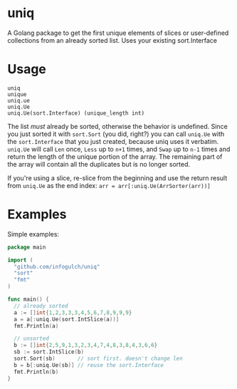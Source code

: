 uniq
====

A Golang package to get the first unique elements of slices or user-defined collections from an already sorted list. Uses your existing sort.Interface

Usage
=====

```
uniq
unique
uniq.ue
uniq.Ue
uniq.Ue(sort.Interface) (unique_length int)
```

The list *must* already be sorted, otherwise the behavior is undefined. Since you just sorted it with `sort.Sort` (you did, right?) you can call `uniq.Ue` with the `sort.Interface` that you just created, because uniq uses it verbatim. `uniq.Ue` will call `Len` once, `Less` up to `n+1` times, and `Swap` up to `n-1` times and return the length of the unique portion of the array. The remaining part of the array will contain all the duplicates but is no longer sorted.

If you're using a slice, re-slice from the beginning and use the return result from `uniq.Ue` as the end index: `arr = arr[:uniq.Ue(ArrSorter(arr))]`

Examples
========

Simple examples:
```go
package main

import (
  "github.com/infogulch/uniq"
  "sort"
  "fmt"
)

func main() {
  // already sorted
  a := []int{1,2,3,3,3,4,5,6,7,8,9,9,9}
  a = a[:uniq.Ue(sort.IntSlice(a))]
  fmt.Println(a)

  // unsorted
  b := []int{2,5,9,1,3,2,3,4,7,4,8,3,8,4,3,6,6}
  sb := sort.IntSlice(b)
  sort.Sort(sb)       // sort first. doesn't change len
  b = b[:uniq.Ue(sb)] // reuse the sort.Interface
  fmt.Println(b)
}
```
